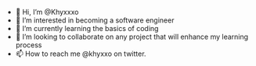 - 👋 Hi, I’m @Khyxxxo
- 👀 I’m interested in becoming a software engineer 
- 🌱 I’m currently learning the basics of coding
- 💞️ I’m looking to collaborate on any project that will enhance my learning process
- 📫 How to reach me @khyxxo on twitter. 

<!---
Khyxxxo/Khyxxxo is a ✨ special ✨ repository because its `README.md` (this file) appears on your GitHub profile.
You can click the Preview link to take a look at your changes.
--->
